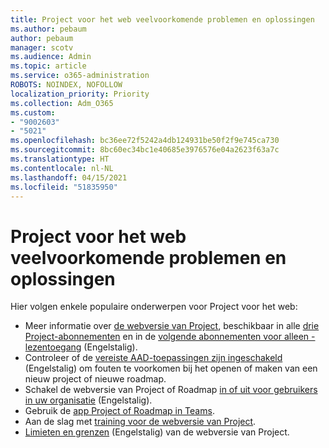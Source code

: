 ```yaml
---
title: Project voor het web veelvoorkomende problemen en oplossingen
ms.author: pebaum
author: pebaum
manager: scotv
ms.audience: Admin
ms.topic: article
ms.service: o365-administration
ROBOTS: NOINDEX, NOFOLLOW
localization_priority: Priority
ms.collection: Adm_O365
ms.custom:
- "9002603"
- "5021"
ms.openlocfilehash: bc36ee72f5242a4db124931be50f2f9e745ca730
ms.sourcegitcommit: 8bc60ec34bc1e40685e3976576e04a2623f63a7c
ms.translationtype: HT
ms.contentlocale: nl-NL
ms.lasthandoff: 04/15/2021
ms.locfileid: "51835950"
---
```

# <a name="project-for-the-web-common-issues-and-resolutions"></a>Project voor het web veelvoorkomende problemen en oplossingen

Hier volgen enkele populaire onderwerpen voor Project voor het web:

- Meer informatie over [de webversie van Project](https://support.microsoft.com/office/what-is-project-for-the-web-c19b2421-3c9d-4037-97c6-f66b6e1d2eb5), beschikbaar in alle [drie Project-abonnementen](https://products.office.com/project/compare-microsoft-project-management-software) en in de [volgende abonnementen voor alleen -lezentoegang](https://docs.microsoft.com/project-for-the-web/office-365-user-view-access-to-project-and-roadmap) (Engelstalig).
- Controleer of de [vereiste AAD-toepassingen zijn ingeschakeld](https://techcommunity.microsoft.com/t5/project-support-blog/roadmap-have-you-disabled-some-necessary-services/ba-p/815067) (Engelstalig) om fouten te voorkomen bij het openen of maken van een nieuw project of nieuwe roadmap.
- Schakel de webversie van Project of Roadmap [in of uit voor gebruikers in uw organisatie](https://docs.microsoft.com/project-for-the-web/turn-project-for-the-web-off) (Engelstalig).
- Gebruik de [app Project of Roadmap in Teams](https://support.microsoft.com/office/2dc584e6-2f6c-4e2d-9008-0b3f6845eb52).
- Aan de slag met [training voor de webversie van Project](https://support.office.com/article/50bf3e29-0f0d-4b7a-9d2c-7c78389b67ad).
- [Limieten en grenzen](https://docs.microsoft.com/project-for-the-web/project-for-the-web-limits-and-boundaries) (Engelstalig) van de webversie van Project.
